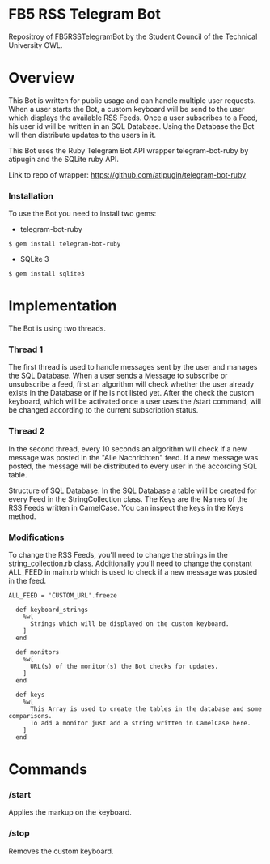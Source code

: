 # FB5 RSS Telegram Bot
Repositroy of FB5RSSTelegramBot by the Student Council of the Technical University OWL.

# Overview
This Bot is written for public usage and can handle multiple user requests.
When a user starts the Bot, a custom keyboard will be send to the user which displays the available RSS Feeds.
Once a user subscribes to a Feed, his user id will be written in an SQL Database.
Using the Database the Bot will then distribute updates to the users in it.

This Bot uses the Ruby Telegram Bot API wrapper telegram-bot-ruby by atipugin and the SQLite ruby API.

Link to repo of wrapper: https://github.com/atipugin/telegram-bot-ruby

### Installation

To use the Bot you need to install two gems:

* telegram-bot-ruby

```$ gem install telegram-bot-ruby```

* SQLite 3

```$ gem install sqlite3```


# Implementation

The Bot is using two threads.

### Thread 1

The first thread is used to handle messages sent by the user and manages the SQL Database.
When a user sends a Message to subscribe or unsubscribe a feed, first an algorithm will check whether the user already exists in the Database or if he is not listed yet.
After the check the custom keyboard, which will be activated once a user uses the /start command, will be changed according to the current subscription status.

### Thread 2

In the second thread, every 10 seconds an algorithm will check if a new message was posted in the "Alle Nachrichten" feed. If a new message was posted, the message will be distributed to every user in the according SQL table.

Structure of SQL Database:
In the SQL Database a table will be created for every Feed in the StringCollection class.
The Keys are the Names of the RSS Feeds written in CamelCase. You can inspect the keys in the Keys method.

### Modifications

To change the RSS Feeds, you'll need to change the strings in the string_collection.rb class.
Additionally you'll need to change the constant ALL_FEED in main.rb which is used to check if a new message was posted in the feed.

```ALL_FEED = 'CUSTOM_URL'.freeze```


```
  def keyboard_strings
    %w[
      Strings which will be displayed on the custom keyboard.
    ]
  end
```

```
  def monitors
    %w[
      URL(s) of the monitor(s) the Bot checks for updates.
    ]
  end
```

```
  def keys
    %w[
      This Array is used to create the tables in the database and some comparisons.
      To add a monitor just add a string written in CamelCase here.
    ]
  end
```

# Commands

### /start

Applies the markup on the keyboard.

### /stop

Removes the custom keyboard.


